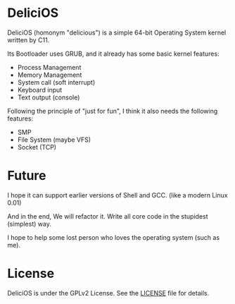 # DeliciOS

DeliciOS (homonym "delicious") is a simple 64-bit Operating System kernel written by C11.

Its Bootloader uses GRUB, and it already has some basic kernel features:

- Process Management
- Memory Management
- System call (soft interrupt)
- Keyboard input
- Text output (console)

Following the principle of "just for fun", I think it also needs the following features:

- SMP
- File System (maybe VFS)
- Socket (TCP)

# Future

I hope it can support earlier versions of Shell and GCC. (like a modern Linux 0.01)

And in the end, We will refactor it. Write all core code in the stupidest (simplest) way.

I hope to help some lost person who loves the operating system (such as me).

# License

DeliciOS is under the GPLv2 License. See the [LICENSE](./LICENSE) file for details.
